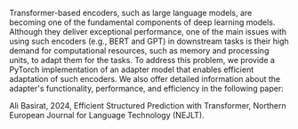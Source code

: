 Transformer-based encoders, such as large language models, are becoming one of the fundamental components of deep learning models. Although they deliver exceptional performance, one of the main issues with using such encoders (e.g., BERT and GPT) in downstream tasks is their high demand for computational resources, such as memory and processing units, to adapt them for the tasks. To address this problem, we provide a PyTorch implementation of an adapter model that enables efficient adaptation of such encoders. We also offer detailed information about the adapter's functionality, performance, and efficiency in the following paper:

Ali Basirat, 2024, Efficient Structured Prediction with Transformer, Northern European Journal for Language Technology (NEJLT).

